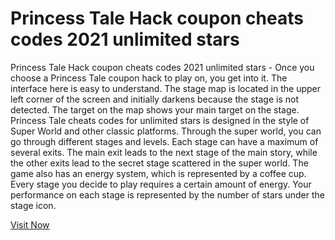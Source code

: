 # Princess Tale Hack coupon cheats codes 2021 unlimited stars

Princess Tale Hack coupon cheats codes 2021 unlimited stars - Once you choose a Princess Tale coupon hack to play on, you get into it. The interface here is easy to understand. The stage map is located in the upper left corner of the screen and initially darkens because the stage is not detected. The target on the map shows your main target on the stage. Princess Tale cheats codes for unlimited stars is designed in the style of Super World and other classic platforms. Through the super world, you can go through different stages and levels. Each stage can have a maximum of several exits. The main exit leads to the next stage of the main story, while the other exits lead to the secret stage scattered in the super world. The game also has an energy system, which is represented by a coffee cup. Every stage you decide to play requires a certain amount of energy. Your performance on each stage is represented by the number of stars under the stage icon.

<a href="https://trustmod.top/princess-tale/">Visit Now</a>
